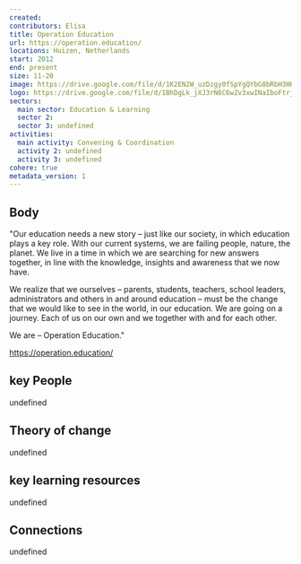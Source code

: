 ```yaml
---
created:
contributors: Elisa
title: Operation Education
url: https://operation.education/
locations: Huizen, Netherlands
start: 2012
end: present
size: 11-20
image: https://drive.google.com/file/d/1K2EN2W_uzDzgy0fSpYgQYbG8bRbH3HHV/view?usp=drive_link
logo: https://drive.google.com/file/d/1BhDgLk_jXJ3rN6C6wZv3xwINaIboFtrj/view?usp=drive_link
sectors:
  main sector: Education & Learning
  sector 2: 
  sector 3: undefined
activities: 
  main activity: Convening & Coordination
  activity 2: undefined
  activity 3: undefined
cohere: true
metadata_version: 1
---
```



## Body

"Our education needs a new story – just like our society, in which education plays a key role. With our current systems, we are failing people, nature, the planet. We live in a time in which we are searching for new answers together, in line with the knowledge, insights and awareness that we now have.

We realize that we ourselves – parents, students, teachers, school leaders, administrators and others in and around education – must be the change that we would like to see in the world, in our education. We are going on a journey. Each of us on our own and we together with and for each other.

We are – Operation Education."

https://operation.education/

## key People

undefined

## Theory of change

undefined

## key learning resources

undefined

## Connections

undefined

